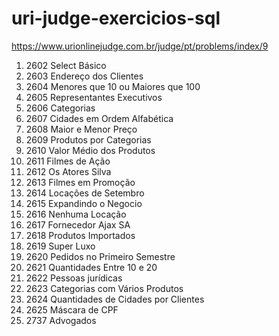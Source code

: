 # uri-judge-exercicios-sql
https://www.urionlinejudge.com.br/judge/pt/problems/index/9

1. 2602		Select Básico
2. 2603		Endereço dos Clientes
3. 2604		Menores que 10 ou Maiores que 100
4. 2605		Representantes Executivos
5. 2606		Categorias
6. 2607		Cidades em Ordem Alfabética
7. 2608		Maior e Menor Preço
8. 2609		Produtos por Categorias
9. 2610		Valor Médio dos Produtos
10. 2611		Filmes de Ação
11. 2612		Os Atores Silva
12. 2613		Filmes em Promoção
13. 2614		Locações de Setembro
14. 2615		Expandindo o Negocio
15. 2616		Nenhuma Locação
16. 2617		Fornecedor Ajax SA
17. 2618		Produtos Importados
18. 2619		Super Luxo
19. 2620		Pedidos no Primeiro Semestre
20. 2621		Quantidades Entre 10 e 20
21. 2622		Pessoas jurídicas
22. 2623		Categorias com Vários Produtos
23. 2624		Quantidades de Cidades por Clientes
24. 2625		Máscara de CPF
25. 2737		Advogados	
